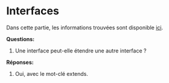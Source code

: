 # Interfaces  
Dans cette partie, les informations trouvées sont disponible [ici](https://www.php.net/manual/fr/language.oop5.interfaces.php).

**Questions:**  
1) Une interface peut-elle étendre une autre interface ?

**Réponses:**  
1) Oui, avec le mot-clé extends.